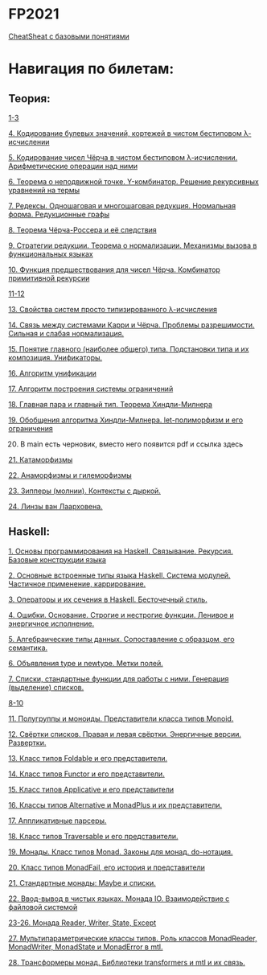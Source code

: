 # FP2021

[CheatSheat с базовыми понятиями](https://tough-shaker-f43.notion.site/e6f6a80f752e44fb88d6810f4148bd8b)

# Навигация по билетам:

## Теория:

[1-3](https://docs.google.com/document/d/1Zp4xk9c6ZL2gZHR8SX3NtBAa0JRI-7-KE2FoNB9vT2U/edit?usp=sharing)

[4. Кодирование булевых значений, кортежей в чистом бестиповом λ-исчислении](https://github.com/polupanovaanna/FP2021/blob/Roma/Theory%204.md)

[5. Кодирование чисел Чёрча в чистом бестиповом λ-исчислении. Арифметические операции над ними](https://github.com/polupanovaanna/FP2021/blob/Roma/Theory%205.md)

[6. Теорема о неподвижной точке. Y-комбинатор. Решение рекурсивных уравнений на термы](https://github.com/polupanovaanna/FP2021/blob/Roma/Theory%206.md)

[7. Редексы. Одношаговая и многошаговая редукция. Нормальная форма. Редукционные графы](https://github.com/polupanovaanna/FP2021/blob/Roma/Theory%207.md)

[8. Теорема Чёрча-Россера и её cледствия](https://clck.ru/ZrdA6)

[9. Cтратегии редукции. Теорема о нормализации. Механизмы вызова в функциональных языках](https://github.com/polupanovaanna/FP2021/blob/f7045708776a9dc8fd720d826626df504380f6b6/9.%20C%D1%82%D1%80%D0%B0%D1%82%D0%B5%D0%B3%D0%B8%D0%B8%20%D1%80%D0%B5%D0%B4%D1%83%D0%BA%D1%86%D0%B8%D0%B8.%20%D0%A2%D0%B5%D0%BE%D1%80%D0%B5%D0%BC%D0%B0%20%D0%BE%20%D0%BD%D0%BE%D1%80%D0%BC%D0%B0%D0%BB%D0%B8%D0%B7%D0%B0%D1%86%D0%B8%D0%B8.%20%D0%9C%D0%B5%D1%85%D0%B0%D0%BD%D0%B8%D0%B7%D0%BC%D1%8B%20%D0%B2%D1%8B%D0%B7%D0%BE%D0%B2%D0%B0%20%D0%B2%20%D1%84%D1%83%D0%BD%D0%BA%D1%86%D0%B8%D0%BE%D0%BD%D0%B0%D0%BB%D1%8C%D0%BD%D1%8B%D1%85%20%D1%8F%D0%B7%D1%8B%D0%BA%D0%B0%D1%85.pdf)

[10. Функция предшествования для чисел Чёрча. Комбинатор примитивной рекурсии](https://github.com/polupanovaanna/FP2021/blob/c9cfa329dda94a568560f327b5b5d7a25338aec4/10.%20%D0%A4%D1%83%D0%BD%D0%BA%D1%86%D0%B8%D1%8F%20%D0%BF%D1%80%D0%B5%D0%B4%D1%88%D0%B5%D1%81%D1%82%D0%B2%D0%BE%D0%B2%D0%B0%D0%BD%D0%B8%D1%8F%20%D0%B4%D0%BB%D1%8F%20%D1%87%D0%B8%D1%81%D0%B5%D0%BB%20%D0%A7%D0%B5%CC%88%D1%80%D1%87%D0%B0.%20%D0%9A%D0%BE%D0%BC%D0%B1%D0%B8%D0%BD%D0%B0%D1%82%D0%BE%D1%80%20%D0%BF%D1%80%D0%B8%D0%BC%D0%B8%D1%82%D0%B8%D0%B2%D0%BD%D0%BE%D0%B8%CC%86%20%D1%80%D0%B5%D0%BA%D1%83%D1%80%D1%81%D0%B8%D0%B8.pdf)

[11-12](https://github.com/polupanovaanna/FP2021/blob/main/11-12.%20%D0%9F%D1%80%D0%BE%D1%81%D1%82%D0%BE%20%D1%82%D0%B8%D0%BF%D0%B8%D0%B7%D0%B8%D1%80%D0%BE%D0%B2%D0%B0%D0%BD%D0%BD%D0%BE%D0%B5%20%CE%BB-%D0%B8%D1%81%D1%87%D0%B8%D1%81%D0%BB%D0%B5%D0%BD%D0%B8%D0%B5%20%D0%B2%20%D1%81%D1%82%D0%B8%D0%BB%D0%B5%20%D0%9A%D0%B0%D1%80%D1%80%D0%B8(%D0%A7%D0%B5%D1%80%D1%87%D0%B0).%20%D0%9F%D1%80%D0%B5%D0%B4%D1%82%D0%B5%D1%80%D0%BC%D1%8B.%20%D0%A3%D1%82%D0%B2%D0%B5%D1%80%D0%B6%D0%B4%D0%B5%D0%BD%D0%B8%D1%8F%20%D0%BE%20%D1%82%D0%B8%D0%BF%D0%B8%D0%B7%D0%B0%D1%86%D0%B8%D0%B8.%20%D0%9A%D0%BE%D0%BD%D1%82%D0%B5%D0%BA%D1%81%D1%82%D1%8B.%20%D0%9F%D1%80%D0%B0%D0%B2%D0%B8%D0%BB%D0%B0%20%D1%82%D0%B8%D0%BF%D0%B8%D0%B7%D0%B0%D1%86%D0%B8%D0%B8..pdf)

[13. Свойства систем просто типизированного λ-исчисления](https://github.com/polupanovaanna/FP2021/blob/main/13.%20%D0%A1%D0%B2%D0%BE%D0%B9%D1%81%D1%82%D0%B2%D0%B0%20%D1%81%D0%B8%D1%81%D1%82%D0%B5%D0%BC%20%D0%BF%D1%80%D0%BE%D1%81%D1%82%D0%BE%20%D1%82%D0%B8%D0%BF%D0%B8%D0%B7%D0%B8%D1%80%D0%BE%D0%B2%D0%B0%D0%BD%D0%BD%D0%BE%D0%B3%D0%BE%20%CE%BB-%D0%B8%D1%81%D1%87%D0%B8%D1%81%D0%BB%D0%B5%D0%BD%D0%B8%D1%8F..pdf)

[14. Связь между системами Карри и Чёрча. Проблемы разрешимости. Сильная и слабая нормализация.](https://github.com/polupanovaanna/FP2021/blob/Kirill/Theory%2014.md)

[15. Понятие главного (наиболее общего) типа. Подстановки типа и их композиция. Унификаторы.](https://github.com/polupanovaanna/FP2021/blob/Denis/Theory%2015.md)

[16. Алгоритм унификации](https://github.com/polupanovaanna/FP2021/blob/Denis/Theory%2016.md)

[17. Алгоритм построения системы ограничений](https://github.com/polupanovaanna/FP2021/blob/Denis/Theory%2017.md)

[18. Главная пара и главный тип. Теорема Хиндли-Милнера](https://github.com/polupanovaanna/FP2021/blob/Denis/Theory%2018.md)

[19. Обобщения алгоритма Хиндли-Милнера. let-полиморфизм и его ограничения](https://github.com/polupanovaanna/FP2021/blob/Denis/Theory%2019.md)

20. В main есть черновик, вместо него появится pdf и ссылка здесь

[21. Катаморфизмы](https://github.com/polupanovaanna/FP2021/blob/main/21.pdf)

[22. Анаморфизмы и гилеморфизмы](https://github.com/polupanovaanna/FP2021/blob/main/22.pdf)

[23. Зипперы (молнии). Контексты с дыркой.](https://github.com/polupanovaanna/FP2021/blob/main/23.%20%D0%97%D0%B8%D0%BF%D0%BF%D0%B5%D1%80%D1%8B%20(%D0%BC%D0%BE%D0%BB%D0%BD%D0%B8%D0%B8).md)

[24. Линзы ван Лаарховена.](https://github.com/polupanovaanna/FP2021/blob/main/24.%20%D0%9B%D0%B8%D0%BD%D0%B7%D1%8B%20%D0%B2%D0%B0%D0%BD%20%D0%9B%D0%B0%D0%B0%D1%80%D1%85%D0%BE%D0%B2%D0%B5%D0%BD%D0%B0.md)

## Haskell:

[1. Основы программирования на Haskell. Связывание. Рекурсия. Базовые конструкции языка](https://github.com/polupanovaanna/FP2021/blob/Slava-S/1_practice.md)

[2. Основные встроенные типы языка Haskell. Система модулей. Частичное применение, каррирование.](https://github.com/polupanovaanna/FP2021/blob/Slava-S/2_practice.md)

[3. Операторы и их сечения в Haskell. Бесточечный стиль.](https://github.com/polupanovaanna/FP2021/blob/Gosha/3.operators_sections_pointfree.md)

[4. Ошибки. Основание. Строгие и нестрогие функции. Ленивое и энергичное исполнение.](https://github.com/polupanovaanna/FP2021/blob/Slava-S/4_practice.md)

[5. Алгебраические типы данных. Сопоставление с образцом, его семантика.](https://github.com/polupanovaanna/FP2021/blob/main/5.%20%D0%90%D0%BB%D0%B3%D0%B5%D0%B1%D1%80%D0%B0%D0%B8%D1%87%D0%B5%D1%81%D0%BA%D0%B8%D0%B5%20%D1%82%D0%B8%D0%BF%D1%8B%20%D0%B4%D0%B0%D0%BD%D0%BD%D1%8B%D1%85.%20%D0%A1%D0%BE%D0%BF%D0%BE%D1%81%D1%82%D0%B0%D0%B2%D0%BB%D0%B5%D0%BD%D0%B8%D0%B5%20%D1%81%20%D0%BE%D0%B1%D1%80%D0%B0%D0%B7%D1%86%D0%BE%D0%BC%2C%20%D0%B5%D0%B3%D0%BE%20%D1%81%D0%B5%D0%BC%D0%B0%D0%BD%D1%82%D0%B8%D0%BA%D0%B0..md)

[6. Объявления type и newtype. Метки полей.](https://github.com/polupanovaanna/FP2021/blob/main/6.%20%D0%9E%D0%B1%D1%8A%D1%8F%D0%B2%D0%BB%D0%B5%D0%BD%D0%B8%D1%8F%20type%20%D0%B8%20newtype.%20%D0%9C%D0%B5%D1%82%D0%BA%D0%B8%20%D0%BF%D0%BE%D0%BB%D0%B5%D0%B8%CC%86.md)

[7. Списки, стандартные функции для работы с ними. Генерация (выделение) списков.](https://github.com/polupanovaanna/FP2021/blob/main/7.%20%D0%A1%D0%BF%D0%B8%D1%81%D0%BA%D0%B8%2C%20%D1%81%D1%82%D0%B0%D0%BD%D0%B4%D0%B0%D1%80%D1%82%D0%BD%D1%8B%D0%B5%20%D1%84%D1%83%D0%BD%D0%BA%D1%86%D0%B8%D0%B8%20%D0%B4%D0%BB%D1%8F%20%D1%80%D0%B0%D0%B1%D0%BE%D1%82%D1%8B%20%D1%81%20%D0%BD%D0%B8%D0%BC%D0%B8.%20%D0%93%D0%B5%D0%BD%D0%B5%D1%80%D0%B0%D1%86%D0%B8%D1%8F%20(%D0%B2%D1%8B%D0%B4%D0%B5%D0%BB%D0%B5%D0%BD%D0%B8%D0%B5)%20%D1%81%D0%BF%D0%B8%D1%81%D0%BA%D0%BE%D0%B2..md)

[8-10](https://docs.google.com/document/d/1_PB5m8JksTPyP41U8YxvRikdFmWYJE0EBqMDjoz33lE/edit)

[11. Полугруппы и моноиды. Представители класса типов Monoid.](https://github.com/polupanovaanna/FP2021/blob/Gosha/11.semigroups_monoids.md)

[12. Свёртки списков. Правая и левая свёртки. Энергичные версии. Развертки.](https://github.com/polupanovaanna/FP2021/blob/Slava-S/12_practice.md)

[13. Класс типов Foldable и его представители.](https://github.com/polupanovaanna/FP2021/blob/main/13%20%D0%9A%D0%BB%D0%B0%D1%81%D1%81%20%D1%82%D0%B8%D0%BF%D0%BE%D0%B2%20Foldable%20%D0%B8%20%D0%B5%D0%B3%D0%BE%20%D0%BF%D1%80%D0%B5%D0%B4%D1%81%D1%82%D0%B0%D0%B2%D0%B8%D1%82%D0%B5%D0%BB%D0%B8%202aa758c8ca3a4815adf697a9b06e4e9c.md)

[14. Класс типов Functor и его представители.](https://github.com/polupanovaanna/FP2021/blob/main/14%20%D0%9A%D0%BB%D0%B0%D1%81%D1%81%20%D1%82%D0%B8%D0%BF%D0%BE%D0%B2%20Functor%20%D0%B8%20%D0%B5%D0%B3%D0%BE%20%D0%BF%D1%80%D0%B5%D0%B4%D1%81%D1%82%D0%B0%D0%B2%D0%B8%D1%82%D0%B5%D0%BB%D0%B8.md)

[15. Класс типов Applicative и его представители]()

[16. Классы типов Alternative и MonadPlus и их представители.](https://github.com/polupanovaanna/FP2021/blob/Gosha/16.Alternative_MonadPlus.md)

[17. Аппликативные парсеры.](https://github.com/polupanovaanna/FP2021/blob/Kirill/Haskell%2017.md)

[18. Класс типов Traversable и его представители.]()

[19. Монады. Класс типов Monad. Законы для монад. do-нотация.](https://github.com/polupanovaanna/FP2021/blob/Vyacheslav_Shabes/haskell19task.pdf)

[20. Класс типов MonadFail, его история и представители](https://github.com/polupanovaanna/FP2021/blob/Vyacheslav_Shabes/haskell20task.pdf)

[21. Стандартные монады: Maybe и списки.](https://github.com/polupanovaanna/FP2021/blob/Vyacheslav_Shabes/haskell21task.pdf)

[22. Ввод-вывод в чистых языках. Монада IO. Взаимодействие с файловой системой](https://github.com/polupanovaanna/FP2021/blob/main/Haskell%2022.md)

[23-26. Монада Reader, Writer, State, Except](https://github.com/polupanovaanna/FP2021/blob/main/23_26.pdf)

[27. Мультипараметрические классы типов. Роль классов MonadReader, MonadWriter, MonadState и MonadError в mtl.](https://github.com/polupanovaanna/FP2021/blob/Vyacheslav_Shabes/27.%20%D0%9C%D1%83%D0%BB%D1%8C%D1%82%D0%B8%D0%BF%D0%B0%D1%80%D0%B0%D0%BC%D0%B5%D1%82%D1%80%D0%B8%D1%87%D0%B5%D1%81%D0%BA%D0%B8%D0%B5%20%D0%BA%D0%BB%D0%B0%D1%81%D1%81%D1%8B%20%D1%82%D0%B8%D0%BF%D0%BE%D0%B2.md)

[28. Трансформеры монад. Библиотеки transformers и mtl и их связь.](https://github.com/polupanovaanna/FP2021/blob/main/28.%20Transformers.md)




